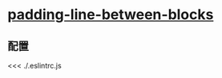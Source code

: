 # [padding-line-between-blocks](https://eslint.vuejs.org/rules/padding-line-between-blocks.html)

## 配置

<<< ./.eslintrc.js
